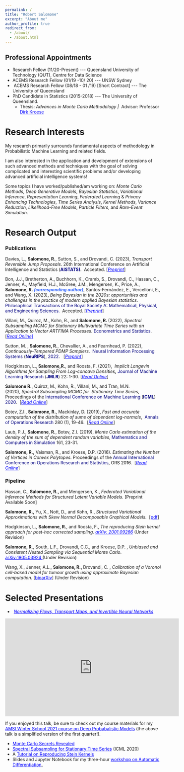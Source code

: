 ```yaml
---
permalink: /
title: "Robert Salomone"
excerpt: "About me"
author_profile: true
redirect_from: 
  - /about/
  - /about.html
---
```


## Professional Appointments 

* Research Fellow (11/20-Present) --- Queensland University of Technology (QUT), Centre for Data Science</li>
* ACEMS Research Fellow (01/19 -10/ 20) --- UNSW Sydney</li>
*  ACEMS Research Fellow (08/18 - 01 /19) [Short Contract] --- The University of Queensland</li>
* PhD Candidate in Statistics (2015-2018) --- The University of Queensland.
  * Thesis: <em>Advances in Monte Carlo Methodology |  </em>Advisor: Professor <span style="color: #0000ff;"><a style="color: #0000ff;" href="https://people.smp.uq.edu.au/DirkKroese/" target="_blank" rel="noopener noreferrer">Dirk Kroese</a></span></li>
</ul>
</li>
</ul>
</li>
</ul>
<h1>Research Interests</h1>
My research primarily surrounds fundamental aspects of methodology in Probabilistic Machine Learning and related fields.

I am also interested in the application and development of extensions of such advanced methods and techniques with the goal of solving complicated and interesting scientific problems and/or developing advanced artificial intelligence systems!

Some topics I have worked/published/am working on: <em>Monte Carlo Methods</em>, <em>Deep Generative Models</em>, <em>Bayesian Statistics</em>, <em>Variational Inference</em>, <em>Representation Learning</em>, <em>Federated Learning</em> &amp;<em> Privacy Enhancing Technologies</em>, <em>Time Series Analysis</em>, <em>Kernel Methods</em>, <em>Variance Reduction</em>, <em>Likelihood-Free Models</em>, <em>Particle Filters</em>, and <em>Rare-Event Simulation</em>.

<h1>Research Output</h1>
<h3>Publications</h3>
Davies, L., <strong>Salomone, R.</strong>, Sutton, S., and Drovandi, C. (2023), <em>Transport Reversible Jump Proposals</em>. 26th International Conference on Artificial Intelligence and Statistics (<span style="color: #000080;"><strong>AISTATS)</strong></span>.  Accepted. [<em><span style="color: #0000ff;"><a style="color: #0000ff;" href="https://arxiv.org/pdf/2210.12572.pdf">Preprint</a></span></em><a href="https://arxiv.org/pdf/2210.12572.pdf">]</a>

Bon, J.J., Bretherton, A., Buchhorn, K., Cramb, S., Drovandi, C., Hassan, C., Jenner, A., Mayfield, H.J., McGree, J.M., Mengersen, K., Price, A., <strong>Salomone, R. <span style="color: #3366ff;"><em style="font-size: 14px; text-align: right;">(corresponding author)</em></span></strong>, Santos-Fernández, E., Vercelloni, E., and Wang, X. (2023), <em>Being Bayesian in the 2020s: opportunities and challenges in the practice of modern applied Bayesian statistics</em>.  <span style="color: #000080;">Philosophical Transactions of the Royal Society A: Mathematical, Physical, and Engineering Sciences. </span> Accepted. <span style="color: #800080;"><span style="color: #000000;">[</span><em><span style="color: #0000ff;"><a style="color: #0000ff;" href="https://arxiv.org/pdf/2211.10029.pdf">Preprint</a></span></em><span style="color: #000000;">]</span></span>

Villani, M., Quiroz, M., Kohn, R., and <strong>Salomone, R. </strong>(2022), <em>Spectral Subsampling MCMC for Stationary Multivariate Time Series with an Application to Vector ARTFIMA Processes</em>. <span style="color: #000080;">Econometrics and Statistics</span>. [<span style="color: #0000ff;"><em><a style="color: #0000ff;" href="https://www.sciencedirect.com/science/article/pii/S245230622200106X?via%3Dihub">Read Online</a></em><a style="color: #0000ff;" href="https://arxiv.org/pdf/2104.02134.pdf">]</a></span>

Sutton, M. ,<strong> Salomone, R.</strong>, Chevallier, A., and Fearnhead, P. (2022),<em> Continuously-Tempered PDMP Samplers</em>.  <span style="color: #000080;">Neural Information Processing Systems</span> (<strong><span style="color: #000080;">NeuRIPS</span></strong>)<span style="color: #000080;">, 2022</span>.   [<em><span style="color: #0000ff;"><a style="color: #0000ff;" href="https://arxiv.org/pdf/2205.09559.pdf">Preprint</a></span></em>]

<span class="auto-style5">Hodgkinson, L.,<strong> Salomone,R.</strong>, and Roosta, F. (2021),  <em>Implicit Langevin Algorithms for Sampling From Log-concave Densities<strong>,</strong></em> <span style="color: #000080;">Journal of Machine Learning Research</span> (<strong><span style="color: #000080;">JMLR</span></strong>) 22: 1-30. [<em><span style="color: #0000ff;"><a style="color: #0000ff;" href="https://jmlr.org/papers/volume22/19-292/19-292.pdf">Read Online</a></span></em>]
</span>

<strong>Salomone R.</strong>, Quiroz, M., Kohn, R., Villani, M., and Tran, M.N. (2020), <i>Spectral Subsampling MCMC for  </i><i>Stationary Time Series,  </i>Proceedings of the <span style="color: #000080;">International Conference on Machine Learning</span> (<strong><span style="color: #000080;">ICML</span></strong>) <span style="color: #000080;">2020</span><i>. </i> [<em><span style="color: #0000ff;"><a style="color: #0000ff;" href="http://proceedings.mlr.press/v119/salomone20a/salomone20a.pdf">Read Online</a></span></em>]

Botev, Z.I., <strong>Salomone, R.</strong>, Mackinlay, D. (2019), <em>Fast and accurate computation of the distribution of sums of dependent log-normals</em>,<a class="gsc_a_at" data-href="/citations?view_op=view_citation&amp;hl=en&amp;user=35EmAJwAAAAJ&amp;citation_for_view=35EmAJwAAAAJ:u-x6o8ySG0sC"> </a> <span style="color: #000080;">Annals of Operations Research</span> 280 (1), 19-46.<a class="gsc_a_at" data-href="/citations?view_op=view_citation&amp;hl=en&amp;user=35EmAJwAAAAJ&amp;citation_for_view=35EmAJwAAAAJ:u-x6o8ySG0sC">  </a>[<em><a href="http://em.rdcu.be/wf/click?upn=lMZy1lernSJ7apc5DgYM8XPvDLtzxBOsgJ-2FnnYvoNXA-3D_2-2ByApDjSZoVqoI98JBevZxssm-2FD1Z8SDj3L6WtiRiwicw63AS-2FH8OWTqgRn0xyTuHBCWzk2l-2BVezvBaamD4eD1LocNz5y7JCSBi3NwjTPIJqACLrbskzKLrOfZVn8Dyvm84k6VUb-2Bt0HBhSfh5KTP2eGmAdOYqRVTVE4eBe2XcXl16q-2Fs7iXt13zJxw6OeQbyjdcqvVTjEvVsG0Fr6kmz4fOfXDyxzMWGqdpQwoY-2F0D8F8o8GZzCA29BxLo5gHh-2Fvfln6qYx0luQXGCY8KUTSw-3D-3D"><span style="color: #0000ff;">Read Online</span></a></em>]

Laub, P.J.,<strong> Salomone</strong>, <strong>R.</strong>, Botev, Z.I. (2019), <em>Monte Carlo estimation of the density of the sum of dependent random variables</em>, <span style="color: #000080;">Mathematics and Computers in Simulation</span> 161, 23-31.

<strong>Salomone, R.,</strong> Vaisman, R., and Kroese, D.P. (2016). <em>Estimating the Number of Vertices in Convex Polytopes</em>. Proceedings of the <span style="color: #000080;">Annual International Conference on Operations Research and Statistics</span>, <span style="color: #000000;">ORS 2016</span>.  [<em><span style="color: #0000ff;"><a style="color: #0000ff;" href="https://www.dropbox.com/s/fo4zk1kxcnex69b/ORS_2016_Proceedings_Paper_15.pdf?dl=0">Read Online</a></span></em>]
<h3>Pipeline</h3>
Hassan, C., <strong>Salomone, R., </strong>and Mengersen, K., <em>Federated Variational Inference Methods for Structured Latent Variable Models. </em>[Preprint Available Soon]

<strong>Salomone, R., </strong>Yu, X., Nott, D., and Kohn, R., <em>Structured Variational Approximations with Skew Normal Decomposable Graphical Models.  </em>[<span style="color: #0000ff;"><a style="color: #0000ff;" href="https://robsalomone.com/wp-content/uploads/2023/01/SDGM.pdf">pdf</a></span>]

Hodgkinson, L., <strong>Salomone, R.</strong>, and Roosta, F., <em>The reproducing Stein kernel approach for post-hoc corrected sampling. <span style="color: #0000ff;"><a style="color: #0000ff;" href="https://arxiv.org/abs/2001.09266">arXiv: 2001.09266</a> </span></em>(Under Revision)

<strong>Salomone, R.</strong>, South, L.F., Drovandi, C.C., and Kroese, D.P. ,<em> Unbiased and Consistent Nested Sampling via Sequential Monte Carlo</em>. <span style="color: #0000ff;"><a style="color: #0000ff;" href="https://arxiv.org/abs/1805.03924">arXiv:1805.03924 </a></span>(Under Revision)

Wang, X., Jenner, A.L., <strong>Salomone, R., </strong>Drovandi, C. , <em>Calibration of a Voronoi cell-based model for tumour growth using approximate Bayesian computation</em>. [<span style="color: #0000ff;"><a style="color: #0000ff;" href="https://www.biorxiv.org/content/biorxiv/early/2022/09/15/2022.09.13.507714.full.pdf">bioarXiv</a></span>] (Under Revision)
<h1></h1>
<h1>Selected Presentations</h1>
<ul>
 	<li> <span style="color: #0000ff;"><a style="color: #0000ff;" href="https://robsalomone.com/wp-content/uploads/2021/12/Data-Science-Under-the-Hood-1.pdf"><em>Normalizing Flows, Transport Maps, and Invertible Neural Networks</em></a></span></li>
</ul>
<iframe title="YouTube video player" src="https://www.youtube.com/embed/Eon1ko7qiEw?start=114" width="560" height="315" frameborder="0" allowfullscreen="allowfullscreen" data-mce-fragment="1"></iframe>

If you enjoyed this talk, be sure to check out my course materials for my <span style="color: #0000ff;"><a style="color: #0000ff;" href="https://robsalomone.com/course-deep-probabilistic-models/">AMSI Winter School 2021 course on Deep Probabalistic Models</a></span> (the above talk is a simplified version of the first quarter!).
<ul>
 	<li><span style="color: #0000ff;"><a style="color: #0000ff;" href="http://robsalomone.com/wp-content/uploads/2020/09/MCSecretsRevealed.pdf">Monte Carlo Secrets Revealed</a></span></li>
 	<li><span style="color: #0000ff;"><a style="color: #0000ff;" href="http://robsalomone.com/wp-content/uploads/2020/09/SpecSubsamplingICML.pdf">Spectral Subsampling for Stationary Time Series</a> </span>(ICML 2020)</li>
 	<li>A <span style="color: #0000ff;"><a style="color: #0000ff;" href="http://robsalomone.com/wp-content/uploads/2020/02/SteinTutorial.pdf">Tutorial on Reproducing Stein Kernels</a></span></li>
 	<li>Slides and Jupyter Notebook for my three-hour <span style="color: #0000ff;"><a style="color: #0000ff;" href="https://github.com/robsalomone/autodiff_workshop">workshop on Automatic Differentiation</a></span><a href="https://github.com/robsalomone/autodiff_workshop">.</a></li>
</ul>